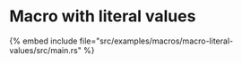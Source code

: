 # Macro with literal values

{% embed include file="src/examples/macros/macro-literal-values/src/main.rs" %}


